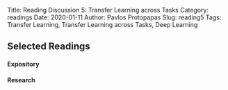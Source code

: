 Title: Reading Discussion 5: Transfer Learning across Tasks
Category: readings
Date: 2020-01-11
Author: Pavlos Protopapas
Slug: reading5
Tags: Transfer Learning, Transfer Learning across Tasks, Deep Learning

## Selected Readings
#### Expository

#### Research
<!--
- [Matching embeddings for Semi-supervised Domain Adaptation](https://arxiv.org/pdf/1909.11651.pdf)
- [One-shot learning of object categories](https://ieeexplore.ieee.org/document/1597116)
- [An embarrassingly simple approach to zero-shot learning](http://proceedings.mlr.press/v37/romera-paredes15.pdf)
- [Domain-Adversarial Training of Neural Networks](https://arxiv.org/pdf/1505.07818.pdf)
- [Few-Shot Adversarial Domain Adaptation](https://papers.nips.cc/paper/7244-few-shot-adversarial-domain-adaptation.pdf)
-->